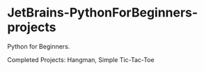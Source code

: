 # JetBrains-PythonForBeginners-projects
Python for Beginners.

Completed Projects: 
Hangman, Simple Tic-Tac-Toe
